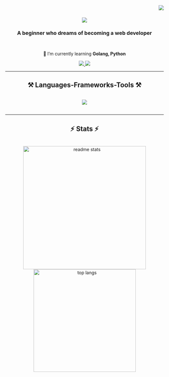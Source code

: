 <img align="right" src="https://visitor-badge.laobi.icu/badge?page_id=anggananda.anggananda" />

<h1 align="center">
    <img src="https://readme-typing-svg.herokuapp.com/?font=Righteous&size=35&center=true&vCenter=true&width=500&height=70&duration=4000&lines=Hi+There!+👋;+I'm+Dwi+Angga!;" />
</h1>

<h3 align="center">A beginner who dreams of becoming a web developer</h3>

<br/>

<div align="center">
 
 🌱 I’m currently learning **Golang, Python**

 </div>
 
<div align="center"> 
  <a href="mailto:anggadek857@gmail.com">
    <img src="https://img.shields.io/badge/Gmail-333333?style=for-the-badge&logo=gmail&logoColor=red" />
  </a>
  <a href="https://dwianggaportfolio.vercel.app/" target="_blank">
     <img src="https://img.shields.io/badge/Portfolio-FF5722?style=for-the-badge&logo=todoist&logoColor=white" target="_blank" /> <!-- sqlite, safari, google-chrome are other good icon options -->
  </a>
</div>

 <hr/>
 
<h2 align="center">⚒️ Languages-Frameworks-Tools ⚒️</h2>
<br/>
<div align="center">
    <img src="https://skillicons.dev/icons?i=html,css,javascript,tailwind,react,mongodb,mysql,nodejs,vscode,github,git" />
</div>

<br/>

<hr/>
<h2 align="center">⚡ Stats ⚡</h2>
<br>

<div align="center">
    
<!--[![Anurag's GitHub stats](https://github-readme-stats.vercel.app/api?username=anggananda)](https://github.com/anuraghazra/github-readme-stats)-->

<img width=390 src="https://github-readme-stats-salesp07.vercel.app/api?username=anggananda&count_private=true&show_icons=true&theme=react&rank_icon=github&border_radius=10" alt="readme stats" />
<br>
<img width=325 align="center" src="https://github-readme-stats-salesp07.vercel.app/api/top-langs/?username=anggananda&hide=HTML&langs_count=8&layout=compact&theme=react&border_radius=10&size_weight=0.5&count_weight=0.5&exclude_repo=github-readme-stats" alt="top langs" />
    
</div>

<br/>
